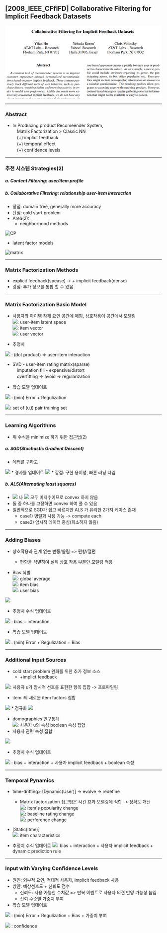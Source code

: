 ## [2008_IEEE_CFfIFD] Collaborative Filtering for Implicit Feedback Datasets

![main](./image/main.PNG)

---

### Abstract
- In Producing product Recomeender System,  
　Matrix Factorization > Classic NN  
　(+) implict feedback  
　(+) temporal effect  
　(+) confidence levels  

---
### 추천 시스템 Strategies(2)
##### a. Content Filtering: user/item profile

##### b. Collaborative Filtering: relationship user-item interaction
* 장점: domain free, generally more accuracy
* 단점: cold start problem  
* Area(2): 
  - neighborhood methods  

![CP](./image/CP.PNG)

  - latent factor models  

![matrix](./image/matrix.PNG) 

---
### Matrix Factorization Methods
* explicit feedback(spease) -> + implicit feedback(dense)
* 강점: 추가 정보를 통합 할 수 있음 
---
### Matrix Factorization Basic Model

* 사용자와 아이템 잠재 요인 공간에 매핑, 상호작용이 공간에서 모델링  
<img src="https://latex.codecogs.com/gif.latex?f"/>: user-item latent space  
<img src="https://latex.codecogs.com/gif.latex?q_i%20%5Cin%20%5Cmathbb%7BR%7D%5Ef"/>: item vector   
<img src="https://latex.codecogs.com/gif.latex?p_u%20%5Cin%20%5Cmathbb%7BR%7D%5Ef"/>: user vector   
          
* 추정치  
<img src="https://latex.codecogs.com/gif.latex?%5Chat%7Br%7D%3Dq_i%5ETp_u"/>   
: (dot product) => user-item interaction

* SVD - user-item rating matrix(sparse)  
　imputation fill - expensive/distort  
　overfitting -> avoid => regularization  
  
* 학습 모델 업데이트    
<img src="https://latex.codecogs.com/gif.latex?min%5Csum_%7B%28u%2Ci%29%5Cin%20%5Ckappa%7D%28r_%7Bui%7D-q_i%5ETp_u%29&plus;%20%5Clambda%20%28%5Cleft%20%5C%7C%20q_i%20%5Cright%20%5C%7C%5E2&plus;%5Cleft%20%5C%7C%20p_u%20%5Cright%20%5C%7C%5E2%29"/>
: (min) Error + Regulization  

<img src="https://latex.codecogs.com/gif.latex?%5Ckappa"/>: set of (u,i) pair training set

---
### Learning Algorithms
- 위 수식을 minimize 하기 위한 접근법(2)  
##### a. SGD(Stochastic Gradient Descent)
* 에러를 구하고  
<img src="https://latex.codecogs.com/gif.latex?e_%7Bui%7D%3Dr_%7Bui%7D-q_i%5ETp_u"/>  
* 경사를 업데이트  
<img src="https://latex.codecogs.com/gif.latex?q_i%20%5Cleftarrow%20q_i%20&plus;%20%5Cgamma%20%28e_%7Bui%7D*p_u-%5Clambda%20*q_i%29%2C%20p_u%20%5Cleftarrow%20p_u%20&plus;%20%5Cgamma%20%28e_%7Bui%7D*q_i-%5Clambda%20*p_u%29"/>  
* 강점: 구현 용이성, 빠른 러닝 타임  

##### b. ALS(Alternating least squares)
* <img src="https://latex.codecogs.com/gif.latex?q_i"/> 나 <img src="https://latex.codecogs.com/gif.latex?p_u"/> 모두 미지수이므로 convex 하지 않음  
* 둘 중 하나를 고정하면 convex 하여 풀 수 있음  
* 일반적으로 SGD가 쉽고 빠르지만 ALS 가 유리한 2가지 케이스 존재
  - case1) 병렬화 사용 가능 -> compute each  
  - case2) 암시적 데이터 중심(희소하지 않음)

---
### Adding Biases 
* 상호작용과 관계 없는 변동/쏠림 => 편향/절편  
  - 편향을 식별하여 실제 상호 작용 부분만 모델링 적용  

* Bias 식별  
<img src="https://latex.codecogs.com/gif.latex?%5Cmu"/>: global average  
<img src="https://latex.codecogs.com/gif.latex?b_i"/>: item bias  
<img src="https://latex.codecogs.com/gif.latex?b_u"/>: user bias  
  
<img src="https://latex.codecogs.com/gif.latex?b_%7Bui%7D%20%3D%20%5Cmu%20&plus;%20b_i&plus;%20b_u"/>  
  
* 추정치 수식 업데이트
<img src="https://latex.codecogs.com/gif.latex?%5Chat%7Br%7D_%7Bui%7D%20%3D%20%5Cmu&plus;%20b_i&plus;%20b_u%20&plus;%20q_i%5ETp_u"/>  
: bias + interaction  

* 학습 모델 업데이트  
<img src="https://latex.codecogs.com/gif.latex?min_%7Bp%2Cq%2Cb%7D%5Csum_%7B%28u%2Ci%29%5Cin%20%5Ckappa%7D%28r_%7Bui%7D%20-%20%5Cmu-%20b_i-%20b_u%20-%20q_i%5ETp_u%29%5E2%20&plus;%20%5Clambda%20%28%5Cleft%20%5C%7C%20q_i%20%5Cright%20%5C%7C%5E2&plus;%5Cleft%20%5C%7C%20p_u%20%5Cright%20%5C%7C%5E2%20&plus;%20b_u%5E2%20&plus;%20b_i%5E2%29"/>  
: (min) Error + Regulization + Bias

---
### Additional Input Sources 
* cold start problem 완화를 위한 추가 정보 소스 
  * +implict feedback

<img src="https://latex.codecogs.com/gif.latex?N%28%5Cmu%29"/>: 사용자 u가 암시적 선호를 표현한 항목 집합 -> 프로파일링  
* item i의 새로운 item factors 집합 
<img src="https://latex.codecogs.com/gif.latex?%5Csum_%7Bi%5Cin%20N%28%5Cmu%29%7D%20x_i"/>  
* 정규화
<img src="https://latex.codecogs.com/gif.latex?%7C%20N%28%5Cmu%29%7C%5E%7B-0.5%7D%5Csum_%7Bi%20%5Cin%20N%28%5Cmu%29%7D%20x_i%5E%7B4.5%7D"/>  

* domographics 인구통계  
<img src="https://latex.codecogs.com/gif.latex?A%28u%29"/>: 사용자 u의 속성 boolean 속성 집합  
* 사용자 관련 속성 집합 
<img src="https://latex.codecogs.com/gif.latex?%5Csum_%7Ba%5Cin%7BA%28u%29%7D%7Dy_a"/>

* 추정치 수식 업데이트
<img src="https://latex.codecogs.com/gif.latex?%5Chat%7Br%7D_%7Bui%7D%20%3D%20%5Cmu&plus;%20b_i&plus;%20b_u%20&plus;%20q_i%5ET%5Bp_u%20&plus;%20N%28%5Cmu%29%7C%5E%7B-0.5%7D%20&plus;%20%5Csum_%7Bi%5Cin%7BN%28u%29%7D%7Dx_i%20&plus;%20%5Csum_%7Ba%5Cin%7BA%28u%29%7D%7Dy_a%5D"/>
: bias + interaction + 사용자 implicit feedback + boolean 속성  

---
### Temporal Pynamics
* time-drifting> [Dynamic(User)] -> evolve -> redefine  
  * Matrix factorization 접근법은 시간 효과 모델링에 적합 -> 정확도 개선   
<img src="https://latex.codecogs.com/gif.latex?b_i%28t%29"/>: item's popularity change  
<img src="https://latex.codecogs.com/gif.latex?b_u%28t%29"/>: baseline rating change  
<img src="https://latex.codecogs.com/gif.latex?p_u%28t%29"/>: perference change  
* [Static(Itme)]  
<img src="https://latex.codecogs.com/gif.latex?q_i"/>: item characteristics  

* 추정치 수식 업데이트
<img src="https://latex.codecogs.com/gif.latex?%5Chat%7Br%7D_%7Bui%7D%20%3D%20%5Cmu&plus;%20b_i%28t%29&plus;%20b_u%28t%29%20&plus;%20q_i%5ETp_u%28t%29"/>: bias + interaction + 사용자 implicit feedback + dynamic prediction rule  

---
### Input with Varying Confidence Levels
* 원인: 외부적 요인, 적대적 사용자, implicit feedback 사용  
* 방안: 예상선호도 + 신뢰도 점수  
  * 신뢰도: 사용 가능한 수치값 => 반복 이벤트로 사용자 의견 반영 가능성 높임  
  * 신뢰 수준별 가중치 부여 
* 학습 모델 업데이트   
<img src="https://latex.codecogs.com/gif.latex?min_%7Bp%2Cq%2Cb%7D%5Csum_%7B%28u%2Ci%29%5Cin%20%5Ckappa%7Dc_%7Bui%7D%28r_%7Bui%20-%20%7D%5Cmu-%20b_i-%20b_u%20-%20q_i%5ETp_u%29%5E2%20&plus;%20%5Clambda%20%28%5Cleft%20%5C%7C%20q_i%20%5Cright%20%5C%7C%5E2&plus;%5Cleft%20%5C%7C%20p_u%20%5Cright%20%5C%7C%5E2%20&plus;%20b_u%5E2%20&plus;%20b_i%5E2%29"/>  
: (min) Error + Regulization + Bias + 가중치 부여  

<img src="https://latex.codecogs.com/gif.latex?c_%7Bui%7D"/> : confidence   